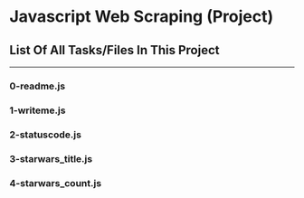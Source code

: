 # Javascript Web Scraping (Project)

## List Of All Tasks/Files In This Project

---

### 0-readme.js

### 1-writeme.js

### 2-statuscode.js

### 3-starwars_title.js

### 4-starwars_count.js

###
